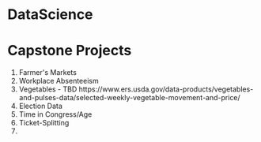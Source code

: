 # DataScience

<h1>Capstone Projects</h1>
<ol><li>Farmer's Markets</li>
  <li>Workplace Absenteeism</li>
  <li>Vegetables - TBD https://www.ers.usda.gov/data-products/vegetables-and-pulses-data/selected-weekly-vegetable-movement-and-price/ </li>
  <li>Election Data</li>
  <li>Time in Congress/Age</li>
  <li>Ticket-Splitting</li>
  <li></li>
    </ol>
